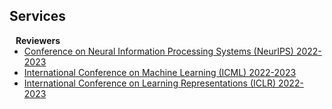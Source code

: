 ## Services

<h4 style="margin:0 10px 0;">Reviewers</h4>

<ul style="margin:0 0 5px;">
  <li><a href="http://cvpr2023.thecvf.com/"><autocolor>Conference on Neural Information Processing Systems (NeurIPS) 2022-2023</autocolor></a></li>
  <li><a href="http://iccv2021.thecvf.com/"><autocolor>International Conference on Machine Learning (ICML) 2022-2023</autocolor></a></li>
  <li><a href="https://eccv2022.ecva.net/"><autocolor>International Conference on Learning Representations (ICLR) 2022-2023</autocolor></a></li>
</ul>

